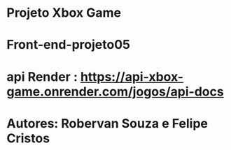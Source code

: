 # Projeto Xbox Game 
# Front-end-projeto05

# api Render : https://api-xbox-game.onrender.com/jogos/api-docs

# Autores: Robervan Souza e Felipe Cristos
